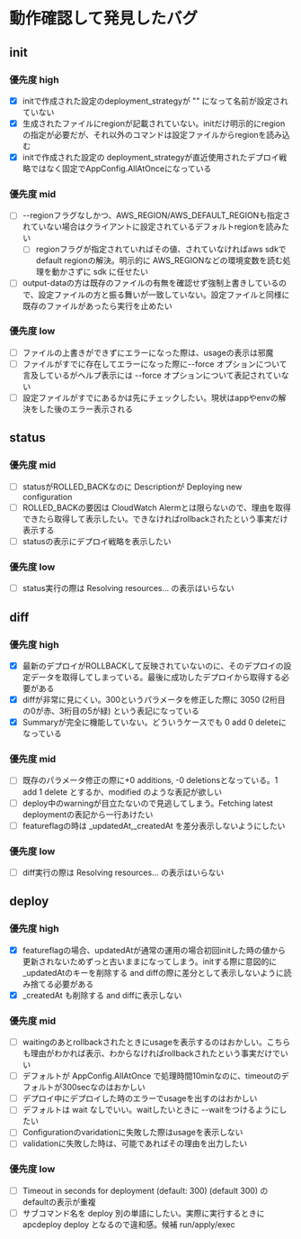 # 動作確認して発見したバグ

## init

### 優先度 high

- [x] initで作成された設定のdeployment_strategyが "" になって名前が設定されていない
- [x] 生成されたファイルにregionが記載されていない。initだけ明示的にregionの指定が必要だが、それ以外のコマンドは設定ファイルからregionを読み込む
- [x] initで作成された設定の deployment_strategyが直近使用されたデプロイ戦略ではなく固定でAppConfig.AllAtOnceになっている

### 優先度 mid

- [ ] --regionフラグなしかつ、AWS_REGION/AWS_DEFAULT_REGIONも指定されていない場合はクライアントに設定されているデフォルトregionを読みたい
  - [ ] regionフラグが指定されていればその値、されていなければaws sdkでdefault regionの解決。明示的に AWS_REGIONなどの環境変数を読む処理を動かさずに sdk に任せたい
- [ ] output-dataの方は既存のファイルの有無を確認せず強制上書きしているので、設定ファイルの方と振る舞いが一致していない。設定ファイルと同様に既存のファイルがあったら実行を止めたい

### 優先度 low

- [ ] ファイルの上書きができずにエラーになった際は、usageの表示は邪魔
- [ ] ファイルがすでに存在してエラーになった際に--force オプションについて言及しているがヘルプ表示には --force オプションについて表記されていない
- [ ] 設定ファイルがすでにあるかは先にチェックしたい。現状はappやenvの解決をした後のエラー表示される

## status

### 優先度 mid

- [ ] statusがROLLED_BACKなのに Descriptionが Deploying new configuration
- [ ] ROLLED_BACKの要因は CloudWatch Alermとは限らないので、理由を取得できたら取得して表示したい。できなければrollbackされたという事実だけ表示する
- [ ] statusの表示にデプロイ戦略を表示したい

### 優先度 low

- [ ] status実行の際は Resolving resources... の表示はいらない

## diff

### 優先度 high

- [x] 最新のデプロイがROLLBACKして反映されていないのに、そのデプロイの設定データを取得してしまっている。最後に成功したデプロイから取得する必要がある
- [x] diffが非常に見にくい。300というパラメータを修正した際に 3050 (2桁目の0が赤、3桁目の5が緑) という表記になっている
- [x] Summaryが完全に機能していない。どういうケースでも 0 add 0 deleteになっている

### 優先度 mid

- [ ] 既存のパラメータ修正の際に+0 additions, -0 deletionsとなっている。1 add 1 delete とするか、modified のような表記が欲しい
- [ ] deploy中のwarningが目立たないので見逃してしまう。Fetching latest deploymentの表記から一行あけたい
- [ ] featureflagの時は _updatedAt,_createdAt を差分表示しないようにしたい

### 優先度 low

- [ ] diff実行の際は Resolving resources... の表示はいらない

## deploy

### 優先度 high

- [x] featureflagの場合、updatedAtが通常の運用の場合初回initした時の値から更新されないためずっと古いままになってしまう。initする際に意図的に_updatedAtのキーを削除する and diffの際に差分として表示しないように読み捨てる必要がある
- [x] _createdAt も削除する and diffに表示しない

### 優先度 mid

- [ ] waitingのあとrollbackされたときにusageを表示するのはおかしい。こちらも理由がわかれば表示、わからなければrollbackされたという事実だけでいい
- [ ] デフォルトが AppConfig.AllAtOnce で処理時間10minなのに、timeoutのデフォルトが300secなのはおかしい
- [ ] デプロイ中にデプロイした時のエラーでusageを出すのはおかしい
- [ ] デフォルトは wait なしでいい。waitしたいときに --waitをつけるようにしたい
- [ ] Configurationのvaridationに失敗した際はusageを表示しない
- [ ] validationに失敗した時は、可能であればその理由を出力したい

### 優先度 low

- [ ] Timeout in seconds for deployment (default: 300) (default 300) のdefaultの表示が重複
- [ ] サブコマンド名を deploy 別の単語にしたい。実際に実行するときに apcdeploy deploy となるので違和感。候補 run/apply/exec
